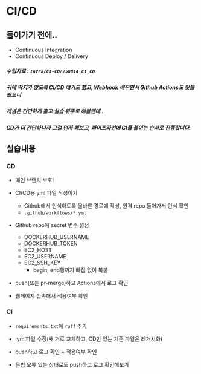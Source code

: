# CI/CD



## 들어가기 전에..

- Continuous Integration
- Continuous Deploy / Delivery



##### 수업자료 : `Infra/CI-CD/250814_CI_CD`

##### 귀에 딱지가 앉도록 CI/CD 얘기도 했고, Webhook 배우면서 Github Actions도 맛을 봤으니

##### 개념은 간단하게 훑고 실습 위주로 해볼텐데..

##### CD가 더 간단하니까 그걸 먼저 해보고, 파이프라인에 CI를 붙이는 순서로 진행합니다.



## 실습내용



### CD

- 메인 브랜치 보호!
- CI/CD용 yml 파일 작성하기
  - Github에서 인식하도록 올바른 경로에 작성, 원격 repo 들어가서 인식 확인
  - `.github/workflows/*.yml`
- Github repo에 secret 변수 설정
  - DOCKERHUB_USERNAME
  - DOCKERHUB_TOKEN
  - EC2_HOST
  - EC2_USERNAME
  - EC2_SSH_KEY
    - begin, end행까지 빠짐 없이 복붙

- push(또는 pr-merge)하고 Actions에서 로그 확인
- 웹페이지 접속해서 적용여부 확인



### CI

- `requirements.txt`에 `ruff` 추가

- .yml파일 수정(새 거로 교체하고, CD만 있는 기존 파일은 레거시화)
- push하고 로그 확인 + 적용여부 확인

- 문법 오류 있는 상태로도 push하고 로그 확인해보기